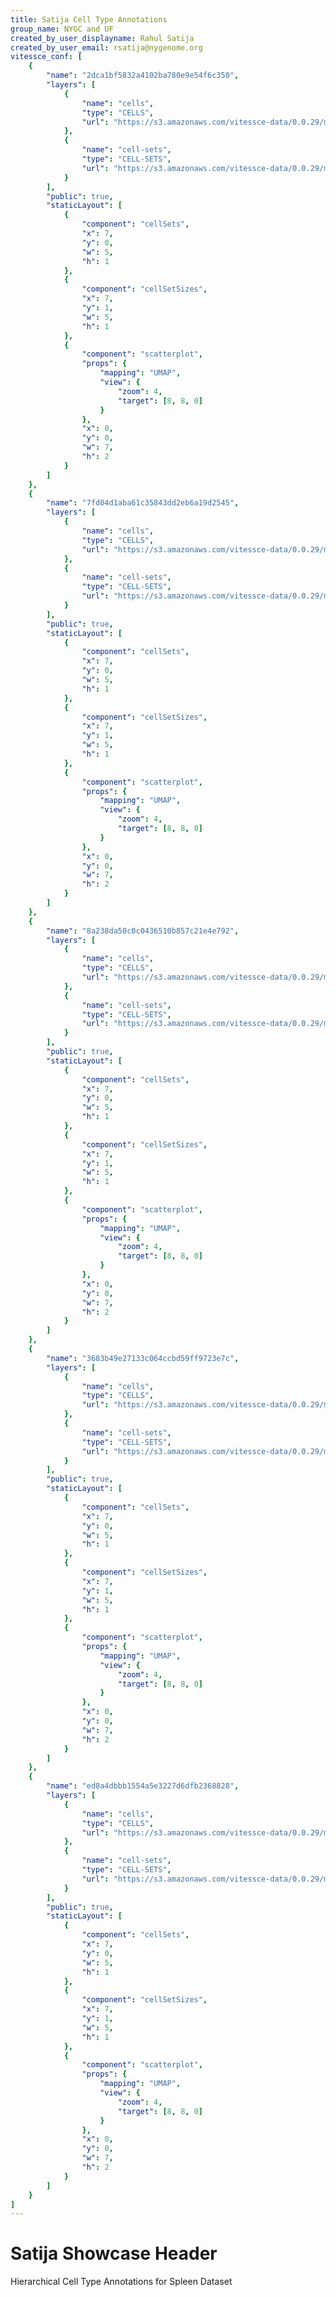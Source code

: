 ```yaml
---
title: Satija Cell Type Annotations
group_name: NYGC and UF
created_by_user_displayname: Rahul Satija
created_by_user_email: rsatija@nygenome.org
vitessce_conf: [
    {
        "name": "2dca1bf5832a4102ba780e9e54f6c350",
        "layers": [
            {
                "name": "cells",
                "type": "CELLS",
                "url": "https://s3.amazonaws.com/vitessce-data/0.0.29/master_release/satija/2dca1bf5832a4102ba780e9e54f6c350.cells.json"
            },
            {
                "name": "cell-sets",
                "type": "CELL-SETS",
                "url": "https://s3.amazonaws.com/vitessce-data/0.0.29/master_release/satija/2dca1bf5832a4102ba780e9e54f6c350.cell-sets.json"
            }
        ],
        "public": true,
        "staticLayout": [
            {
                "component": "cellSets",
                "x": 7,
                "y": 0,
                "w": 5,
                "h": 1
            },
            {
                "component": "cellSetSizes",
                "x": 7,
                "y": 1,
                "w": 5,
                "h": 1
            },
            {
                "component": "scatterplot",
                "props": {
                    "mapping": "UMAP",
                    "view": {
                        "zoom": 4,
                        "target": [8, 8, 0]
                    }
                },
                "x": 0,
                "y": 0,
                "w": 7,
                "h": 2
            }
        ]
    },
    {
        "name": "7fd04d1aba61c35843dd2eb6a19d2545",
        "layers": [
            {
                "name": "cells",
                "type": "CELLS",
                "url": "https://s3.amazonaws.com/vitessce-data/0.0.29/master_release/satija/7fd04d1aba61c35843dd2eb6a19d2545.cells.json"
            },
            {
                "name": "cell-sets",
                "type": "CELL-SETS",
                "url": "https://s3.amazonaws.com/vitessce-data/0.0.29/master_release/satija/7fd04d1aba61c35843dd2eb6a19d2545.cell-sets.json"
            }
        ],
        "public": true,
        "staticLayout": [
            {
                "component": "cellSets",
                "x": 7,
                "y": 0,
                "w": 5,
                "h": 1
            },
            {
                "component": "cellSetSizes",
                "x": 7,
                "y": 1,
                "w": 5,
                "h": 1
            },
            {
                "component": "scatterplot",
                "props": {
                    "mapping": "UMAP",
                    "view": {
                        "zoom": 4,
                        "target": [8, 8, 0]
                    }
                },
                "x": 0,
                "y": 0,
                "w": 7,
                "h": 2
            }
        ]
    },
    {
        "name": "8a238da50c0c0436510b857c21e4e792",
        "layers": [
            {
                "name": "cells",
                "type": "CELLS",
                "url": "https://s3.amazonaws.com/vitessce-data/0.0.29/master_release/satija/8a238da50c0c0436510b857c21e4e792.cells.json"
            },
            {
                "name": "cell-sets",
                "type": "CELL-SETS",
                "url": "https://s3.amazonaws.com/vitessce-data/0.0.29/master_release/satija/8a238da50c0c0436510b857c21e4e792.cell-sets.json"
            }
        ],
        "public": true,
        "staticLayout": [
            {
                "component": "cellSets",
                "x": 7,
                "y": 0,
                "w": 5,
                "h": 1
            },
            {
                "component": "cellSetSizes",
                "x": 7,
                "y": 1,
                "w": 5,
                "h": 1
            },
            {
                "component": "scatterplot",
                "props": {
                    "mapping": "UMAP",
                    "view": {
                        "zoom": 4,
                        "target": [8, 8, 0]
                    }
                },
                "x": 0,
                "y": 0,
                "w": 7,
                "h": 2
            }
        ]
    },
    {
        "name": "3683b49e27133c064ccbd59ff9723e7c",
        "layers": [
            {
                "name": "cells",
                "type": "CELLS",
                "url": "https://s3.amazonaws.com/vitessce-data/0.0.29/master_release/satija/3683b49e27133c064ccbd59ff9723e7c.cells.json"
            },
            {
                "name": "cell-sets",
                "type": "CELL-SETS",
                "url": "https://s3.amazonaws.com/vitessce-data/0.0.29/master_release/satija/3683b49e27133c064ccbd59ff9723e7c.cell-sets.json"
            }
        ],
        "public": true,
        "staticLayout": [
            {
                "component": "cellSets",
                "x": 7,
                "y": 0,
                "w": 5,
                "h": 1
            },
            {
                "component": "cellSetSizes",
                "x": 7,
                "y": 1,
                "w": 5,
                "h": 1
            },
            {
                "component": "scatterplot",
                "props": {
                    "mapping": "UMAP",
                    "view": {
                        "zoom": 4,
                        "target": [8, 8, 0]
                    }
                },
                "x": 0,
                "y": 0,
                "w": 7,
                "h": 2
            }
        ]
    },
    {
        "name": "ed8a4dbbb1554a5e3227d6dfb2368828",
        "layers": [
            {
                "name": "cells",
                "type": "CELLS",
                "url": "https://s3.amazonaws.com/vitessce-data/0.0.29/master_release/satija/ed8a4dbbb1554a5e3227d6dfb2368828.cells.json"
            },
            {
                "name": "cell-sets",
                "type": "CELL-SETS",
                "url": "https://s3.amazonaws.com/vitessce-data/0.0.29/master_release/satija/ed8a4dbbb1554a5e3227d6dfb2368828.cell-sets.json"
            }
        ],
        "public": true,
        "staticLayout": [
            {
                "component": "cellSets",
                "x": 7,
                "y": 0,
                "w": 5,
                "h": 1
            },
            {
                "component": "cellSetSizes",
                "x": 7,
                "y": 1,
                "w": 5,
                "h": 1
            },
            {
                "component": "scatterplot",
                "props": {
                    "mapping": "UMAP",
                    "view": {
                        "zoom": 4,
                        "target": [8, 8, 0]
                    }
                },
                "x": 0,
                "y": 0,
                "w": 7,
                "h": 2
            }
        ]
    }
]
---
```

# Satija Showcase Header
Hierarchical Cell Type Annotations for Spleen Dataset

<!-- TODO: Get a real description. -->